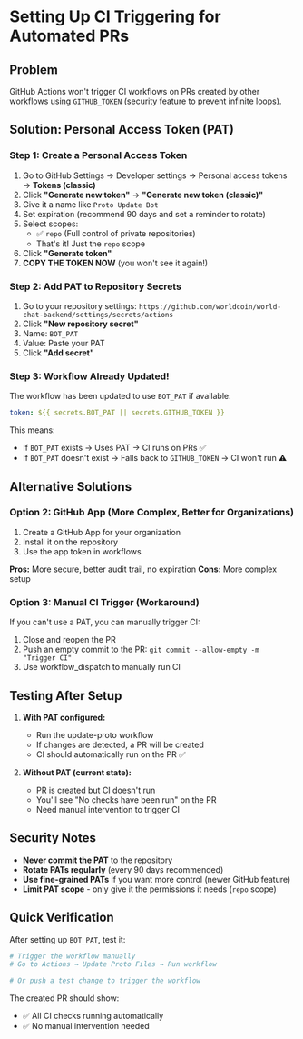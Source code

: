 # Setting Up CI Triggering for Automated PRs

## Problem
GitHub Actions won't trigger CI workflows on PRs created by other workflows using `GITHUB_TOKEN` (security feature to prevent infinite loops).

## Solution: Personal Access Token (PAT)

### Step 1: Create a Personal Access Token

1. Go to GitHub Settings → Developer settings → Personal access tokens → **Tokens (classic)**
2. Click **"Generate new token"** → **"Generate new token (classic)"**
3. Give it a name like `Proto Update Bot`
4. Set expiration (recommend 90 days and set a reminder to rotate)
5. Select scopes:
   - ✅ `repo` (Full control of private repositories)
   - That's it! Just the `repo` scope
6. Click **"Generate token"**
7. **COPY THE TOKEN NOW** (you won't see it again!)

### Step 2: Add PAT to Repository Secrets

1. Go to your repository settings: `https://github.com/worldcoin/world-chat-backend/settings/secrets/actions`
2. Click **"New repository secret"**
3. Name: `BOT_PAT`
4. Value: Paste your PAT
5. Click **"Add secret"**

### Step 3: Workflow Already Updated!

The workflow has been updated to use `BOT_PAT` if available:
```yaml
token: ${{ secrets.BOT_PAT || secrets.GITHUB_TOKEN }}
```

This means:
- If `BOT_PAT` exists → Uses PAT → CI runs on PRs ✅
- If `BOT_PAT` doesn't exist → Falls back to `GITHUB_TOKEN` → CI won't run ⚠️

## Alternative Solutions

### Option 2: GitHub App (More Complex, Better for Organizations)

1. Create a GitHub App for your organization
2. Install it on the repository
3. Use the app token in workflows

**Pros:** More secure, better audit trail, no expiration
**Cons:** More complex setup

### Option 3: Manual CI Trigger (Workaround)

If you can't use a PAT, you can manually trigger CI:
1. Close and reopen the PR
2. Push an empty commit to the PR: `git commit --allow-empty -m "Trigger CI"`
3. Use workflow_dispatch to manually run CI

## Testing After Setup

1. **With PAT configured:**
   - Run the update-proto workflow
   - If changes are detected, a PR will be created
   - CI should automatically run on the PR ✅

2. **Without PAT (current state):**
   - PR is created but CI doesn't run
   - You'll see "No checks have been run" on the PR
   - Need manual intervention to trigger CI

## Security Notes

- **Never commit the PAT** to the repository
- **Rotate PATs regularly** (every 90 days recommended)
- **Use fine-grained PATs** if you want more control (newer GitHub feature)
- **Limit PAT scope** - only give it the permissions it needs (`repo` scope)

## Quick Verification

After setting up `BOT_PAT`, test it:

```bash
# Trigger the workflow manually
# Go to Actions → Update Proto Files → Run workflow

# Or push a test change to trigger the workflow
```

The created PR should show:
- ✅ All CI checks running automatically
- ✅ No manual intervention needed
